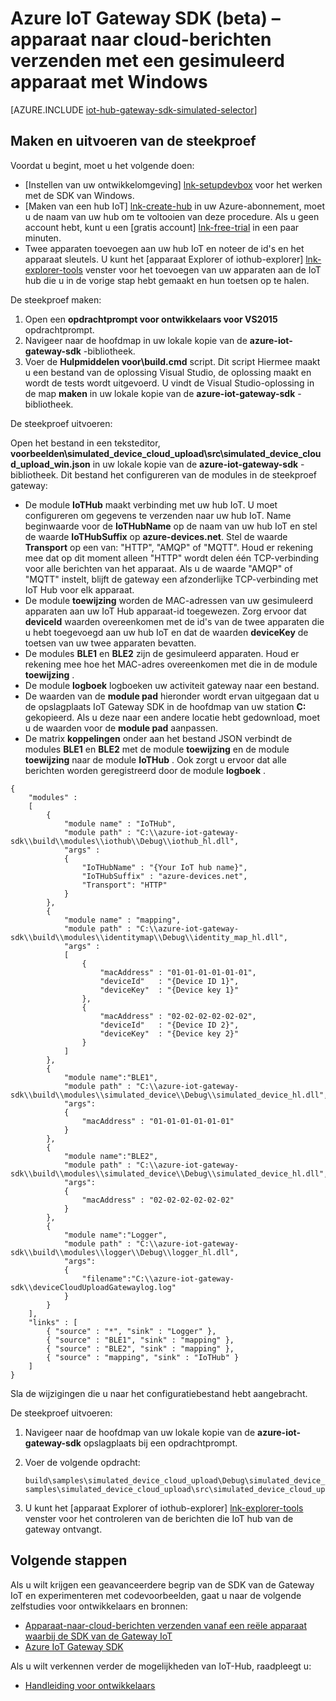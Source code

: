<properties
    pageTitle="Een apparaat met de SDK van de Gateway IoT simuleren | Microsoft Azure"
    description="Azure IoT Gateway SDK scenario Windows gebruiken om te laten zien verzendende telemetrielogboek vanaf een gesimuleerd apparaat met de SDK van Azure IoT Gateway."
    services="iot-hub"
    documentationCenter=""
    authors="chipalost"
    manager="timlt"
    editor=""/>

<tags
     ms.service="iot-hub"
     ms.devlang="cpp"
     ms.topic="article"
     ms.tgt_pltfrm="na"
     ms.workload="na"
     ms.date="08/29/2016"
     ms.author="andbuc"/>


# <a name="azure-iot-gateway-sdk-beta--send-device-to-cloud-messages-with-a-simulated-device-using-windows"></a>Azure IoT Gateway SDK (beta) – apparaat naar cloud-berichten verzenden met een gesimuleerd apparaat met Windows

[AZURE.INCLUDE [iot-hub-gateway-sdk-simulated-selector](../../includes/iot-hub-gateway-sdk-simulated-selector.md)]

## <a name="build-and-run-the-sample"></a>Maken en uitvoeren van de steekproef

Voordat u begint, moet u het volgende doen:

- [Instellen van uw ontwikkelomgeving] [ lnk-setupdevbox] voor het werken met de SDK van Windows.
- [Maken van een hub IoT] [ lnk-create-hub] in uw Azure-abonnement, moet u de naam van uw hub om te voltooien van deze procedure. Als u geen account hebt, kunt u een [gratis account] [ lnk-free-trial] in een paar minuten.
- Twee apparaten toevoegen aan uw hub IoT en noteer de id's en het apparaat sleutels. U kunt het [apparaat Explorer of iothub-explorer] [ lnk-explorer-tools] venster voor het toevoegen van uw apparaten aan de IoT hub die u in de vorige stap hebt gemaakt en hun toetsen op te halen.

De steekproef maken:

1. Open een **opdrachtprompt voor ontwikkelaars voor VS2015** opdrachtprompt.
2. Navigeer naar de hoofdmap in uw lokale kopie van de **azure-iot-gateway-sdk** -bibliotheek.
3. Voer de **Hulpmiddelen voor\\build.cmd** script. Dit script Hiermee maakt u een bestand van de oplossing Visual Studio, de oplossing maakt en wordt de tests wordt uitgevoerd. U vindt de Visual Studio-oplossing in de map **maken** in uw lokale kopie van de **azure-iot-gateway-sdk** -bibliotheek.

De steekproef uitvoeren:

Open het bestand in een teksteditor, **voorbeelden\\simulated_device_cloud_upload\\src\\simulated_device_cloud_upload_win.json** in uw lokale kopie van de **azure-iot-gateway-sdk** -bibliotheek. Dit bestand het configureren van de modules in de steekproef gateway:

- De module **IoTHub** maakt verbinding met uw hub IoT. U moet configureren om gegevens te verzenden naar uw hub IoT. Name beginwaarde voor de **IoTHubName** op de naam van uw hub IoT en stel de waarde **IoTHubSuffix** op **azure-devices.net**. Stel de waarde **Transport** op een van: "HTTP", "AMQP" of "MQTT". Houd er rekening mee dat op dit moment alleen "HTTP" wordt delen één TCP-verbinding voor alle berichten van het apparaat. Als u de waarde "AMQP" of "MQTT" instelt, blijft de gateway een afzonderlijke TCP-verbinding met IoT Hub voor elk apparaat.
- De module **toewijzing** worden de MAC-adressen van uw gesimuleerd apparaten aan uw IoT Hub apparaat-id toegewezen. Zorg ervoor dat **deviceId** waarden overeenkomen met de id's van de twee apparaten die u hebt toegevoegd aan uw hub IoT en dat de waarden **deviceKey** de toetsen van uw twee apparaten bevatten.
- De modules **BLE1** en **BLE2** zijn de gesimuleerd apparaten. Houd er rekening mee hoe het MAC-adres overeenkomen met die in de module **toewijzing** .
- De module **logboek** logboeken uw activiteit gateway naar een bestand.
- De waarden van de **module pad** hieronder wordt ervan uitgegaan dat u de opslagplaats IoT Gateway SDK in de hoofdmap van uw station **C:** gekopieerd. Als u deze naar een andere locatie hebt gedownload, moet u de waarden voor de **module pad** aanpassen.
- De matrix **koppelingen** onder aan het bestand JSON verbindt de modules **BLE1** en **BLE2** met de module **toewijzing** en de module **toewijzing** naar de module **IoTHub** . Ook zorgt u ervoor dat alle berichten worden geregistreerd door de module **logboek** .

```
{
    "modules" :
    [ 
        {
            "module name" : "IoTHub",
            "module path" : "C:\\azure-iot-gateway-sdk\\build\\modules\\iothub\\Debug\\iothub_hl.dll",
            "args" : 
            {
                "IoTHubName" : "{Your IoT hub name}",
                "IoTHubSuffix" : "azure-devices.net",
                "Transport": "HTTP"
            }
        },
        {
            "module name" : "mapping",
            "module path" : "C:\\azure-iot-gateway-sdk\\build\\modules\\identitymap\\Debug\\identity_map_hl.dll",
            "args" : 
            [
                {
                    "macAddress" : "01-01-01-01-01-01",
                    "deviceId"   : "{Device ID 1}",
                    "deviceKey"  : "{Device key 1}"
                },
                {
                    "macAddress" : "02-02-02-02-02-02",
                    "deviceId"   : "{Device ID 2}",
                    "deviceKey"  : "{Device key 2}"
                }
            ]
        },
        {
            "module name":"BLE1",
            "module path" : "C:\\azure-iot-gateway-sdk\\build\\modules\\simulated_device\\Debug\\simulated_device_hl.dll",
            "args":
            {
                "macAddress" : "01-01-01-01-01-01"
            }
        },
        {
            "module name":"BLE2",
            "module path" : "C:\\azure-iot-gateway-sdk\\build\\modules\\simulated_device\\Debug\\simulated_device_hl.dll",
            "args":
            {
                "macAddress" : "02-02-02-02-02-02"
            }
        },
        {
            "module name":"Logger",
            "module path" : "C:\\azure-iot-gateway-sdk\\build\\modules\\logger\\Debug\\logger_hl.dll",
            "args":
            {
                "filename":"C:\\azure-iot-gateway-sdk\\deviceCloudUploadGatewaylog.log"
            }
        }
    ],
    "links" : [
        { "source" : "*", "sink" : "Logger" },
        { "source" : "BLE1", "sink" : "mapping" },
        { "source" : "BLE2", "sink" : "mapping" },
        { "source" : "mapping", "sink" : "IoTHub" }
    ]
}
```

Sla de wijzigingen die u naar het configuratiebestand hebt aangebracht.

De steekproef uitvoeren:

1. Navigeer naar de hoofdmap van uw lokale kopie van de **azure-iot-gateway-sdk** opslagplaats bij een opdrachtprompt.
2. Voer de volgende opdracht:
  
    ```
    build\samples\simulated_device_cloud_upload\Debug\simulated_device_cloud_upload_sample.exe samples\simulated_device_cloud_upload\src\simulated_device_cloud_upload_win.json
    ```

3. U kunt het [apparaat Explorer of iothub-explorer] [ lnk-explorer-tools] venster voor het controleren van de berichten die IoT hub van de gateway ontvangt.


## <a name="next-steps"></a>Volgende stappen

Als u wilt krijgen een geavanceerdere begrip van de SDK van de Gateway IoT en experimenteren met codevoorbeelden, gaat u naar de volgende zelfstudies voor ontwikkelaars en bronnen:

- [Apparaat-naar-cloud-berichten verzenden vanaf een reële apparaat waarbij de SDK van de Gateway IoT][lnk-physical-device]
- [Azure IoT Gateway SDK][lnk-gateway-sdk]

Als u wilt verkennen verder de mogelijkheden van IoT-Hub, raadpleegt u:

- [Handleiding voor ontwikkelaars][lnk-devguide]

<!-- Links -->
[lnk-setupdevbox]: https://github.com/Azure/azure-iot-gateway-sdk/blob/master/doc/devbox_setup.md
[lnk-free-trial]: https://azure.microsoft.com/pricing/free-trial/
[lnk-explorer-tools]: https://github.com/Azure/azure-iot-sdks/blob/master/doc/manage_iot_hub.md
[lnk-gateway-sdk]: https://github.com/Azure/azure-iot-gateway-sdk/

[lnk-physical-device]: iot-hub-gateway-sdk-physical-device.md

[lnk-devguide]: ./iot-hub-devguide.md
[lnk-create-hub]: iot-hub-create-through-portal.md 